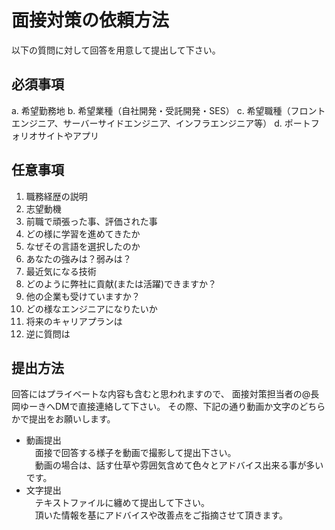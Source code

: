 # 面接対策の依頼方法

以下の質問に対して回答を用意して提出して下さい。

## 必須事項
a. 希望勤務地
b. 希望業種（自社開発・受託開発・SES）
c. 希望職種（フロントエンジニア、サーバーサイドエンジニア、インフラエンジニア等）
d. ポートフォリオサイトやアプリ

## 任意事項
1. 職務経歴の説明
2. 志望動機
3. 前職で頑張った事、評価された事
4. どの様に学習を進めてきたか
5. なぜその言語を選択したのか
6. あなたの強みは？弱みは？
7. 最近気になる技術
8. どのように弊社に貢献(または活躍)できますか？
9. 他の企業も受けていますか？
10. どの様なエンジニアになりたいか
11. 将来のキャリアプランは
12. 逆に質問は

## 提出方法

回答にはプライベートな内容も含むと思われますので、
面接対策担当者の@長岡ゆーきへDMで直接連絡して下さい。
その際、下記の通り動画か文字のどちらかで提出をお願いします。

- 動画提出  
　面接で回答する様子を動画で撮影して提出下さい。  
　動画の場合は、話す仕草や雰囲気含めて色々とアドバイス出来る事が多いです。
- 文字提出  
　テキストファイルに纏めて提出して下さい。  
　頂いた情報を基にアドバイスや改善点をご指摘させて頂きます。  

